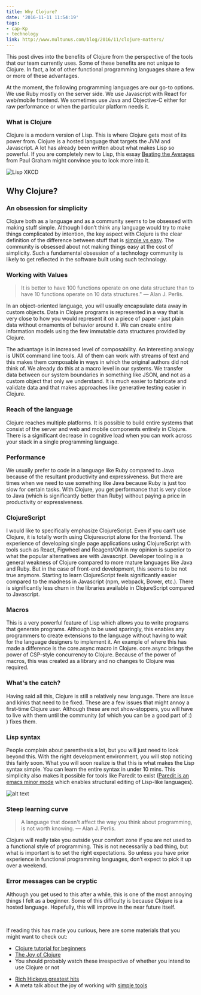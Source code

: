 ```yaml
---
title: Why Clojure?
date: '2016-11-11 11:54:19'
tags:
- cap-Kp
- technology
link: http://www.multunus.com/blog/2016/11/clojure-matters/
---
```


This post dives into the benefits of Clojure from the perspective of the tools that our team currently uses. Some of these benefits are not unique to Clojure. In fact, a lot of other functional programming languages share a few or more of these advantages.

At the moment, the following programming languages are our go-to options. We use Ruby mostly on the server side. We use Javascript with React for web/mobile frontend. We sometimes use Java and Objective-C either for raw performance or when the particular platform needs it.

### What is Clojure
Clojure is a modern version of Lisp. This is where Clojure gets most of its power from. Clojure is a hosted language that targets the JVM and Javascript. A lot has already been written about what makes Lisp so powerful. If you are completely new to Lisp, this essay [Beating the Averages](http://www.paulgraham.com/avg.html) from Paul Graham might convince you to look more into it.

![Lisp XKCD](http://imgs.xkcd.com/comics/lisp_cycles.png)

## Why Clojure?

### An obsession for simplicity

Clojure both as a language and as a community seems to be obsessed with making stuff simple. Although I don’t think any language would try to make things complicated by intention, the key aspect with Clojure is the clear definition of the difference between stuff that is [simple vs easy](https://www.infoq.com/presentations/Simple-Made-Easy). The community is obsessed about not making things easy at the cost of simplicity. Such a fundamental obsession of a technology community is likely to get reflected in the software built using such technology.

### Working with Values
>  It is better to have 100 functions operate on one data structure than to have 10 functions operate on 10 data structures."
>  — Alan J. Perlis.

In an object-oriented language, you will usually encapsulate data away in custom objects. Data in Clojure programs is represented in a way that is very close to how you would represent it on a piece of paper - just plain data without ornaments of behavior around it. We can create entire information models using the few immutable data structures provided by Clojure.

The advantage is in increased level of composability. An interesting analogy is UNIX command line tools. All of them can work with streams of text and this makes them composable in ways in which the original authors did not think of. We already do this at a macro level in our systems. We transfer data between our system boundaries in something like JSON, and not as a custom object that only we understand. It is much easier to fabricate and validate data and that makes approaches like generative testing easier in Clojure.

### Reach of the language
Clojure reaches multiple platforms. It is possible to build entire systems that consist of the server and web and mobile components entirely in Clojure. There is a significant decrease in cognitive load when you can work across your stack in a single programming language.

### Performance
We usually prefer to code in a language like Ruby compared to Java because of the resultant productivity and expressiveness. But there are times when we need to use something like Java because Ruby is just too slow for certain tasks. With Clojure, you get performance that is very close to Java (which is significantly better than Ruby) without paying a price in productivity or expressiveness.

### ClojureScript
I would like to specifically emphasize ClojureScript. Even if you can’t use Clojure, it is totally worth using Clojurescript alone for the frontend. The experience of developing single page applications using ClojureScript with tools such as React, Figwheel and Reagent/OM in my opinion is superior to what the popular alternatives are with Javascript. Developer tooling is a general weakness of Clojure compared to more mature languages like Java and Ruby. But in the case of front-end development, this seems to be not true anymore. Starting to learn ClojureScript feels significantly easier compared to the madness in Javascript (npm, webpack, Bower, etc.). There is significantly less churn in the libraries available in ClojureScript compared to Javascript.

### Macros

This is a very powerful feature of Lisp which allows you to write programs that generate programs. Although to be used sparingly, this enables any programmers to create extensions to the language without having to wait for the language designers to implement it. An example of where this has made a difference is the core.async macro in Clojure. core.async brings the power of CSP-style concurrency to Clojure. Because of the power of macros, this was created as a library and no changes to Clojure was required.

### What's the catch?


Having said all this, Clojure is still a relatively new language. There are issue and kinks that need to be fixed. These are a few issues that might annoy a first-time Clojure user. Although these are not show-stoppers, you will have to live with them until the community (of which you can be a good part of :) ) fixes them.

### Lisp syntax
People complain about parenthesis a lot, but you will just need to look beyond this. With the right development environment, you will stop noticing this fairly soon. What you will soon realize is that this is what makes the Lisp syntax simple. You can learn the entire syntax in under 10 mins. This simplicity also makes it possible for tools like Paredit to exist ([Paredit is an emacs minor mode](http://danmidwood.com/content/2014/11/21/animated-paredit.html) which enables structural editing of Lisp-like languages).

![alt text](http://imgs.xkcd.com/comics/\(.png)


### Steep learning curve
> A language that doesn't affect the way you think about programming, is not worth knowing.
>  — Alan J. Perlis.

Clojure will really take you outside your comfort zone if you are not used to a functional style of programming. This is not necessarily a bad thing, but what is important is to set the right expectations. So unless you have prior experience in functional programming languages, don’t expect to pick it up over a weekend.

### Error messages can be cryptic
Although you get used to this after a while, this is one of the most annoying things I felt as a beginner. Some of this difficulty is because Clojure is a hosted language. Hopefully, this will improve in the near future itself.

&nbsp;

If reading this has made you curious, here are some materials that you might want to check out:

* [Clojure tutorial for beginners ]( http://www.braveclojure.come/)
* [The Joy of Clojure](http://www.joyofclojure.com/)
* You should probably watch these irrespective of whether you intend to use Clojure or not
 -  [Rich Hickeys greatest hits](https://changelog.com/posts/rich-hickeys-greatest-hits)
 -  A meta talk about the joy of working with [simple tools](https://www.youtube.com/watch?v=ShEez0JkOFw)
